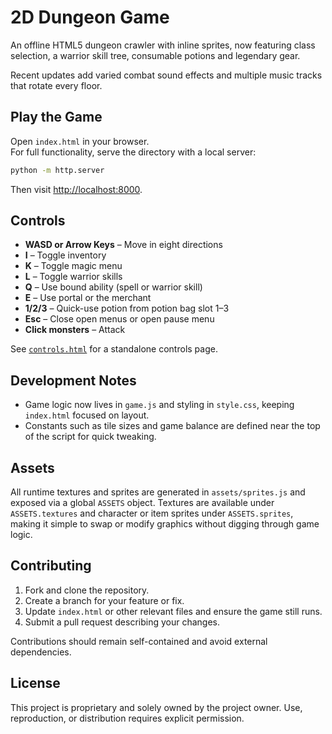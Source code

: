 # 2D Dungeon Game

An offline HTML5 dungeon crawler with inline sprites, now featuring class selection, a warrior skill tree, consumable potions and legendary gear.

Recent updates add varied combat sound effects and multiple music tracks that rotate every floor.

## Play the Game
Open `index.html` in your browser.  
For full functionality, serve the directory with a local server:

```bash
python -m http.server
```

Then visit [http://localhost:8000](http://localhost:8000).

## Controls
- **WASD or Arrow Keys** – Move in eight directions
- **I** – Toggle inventory
- **K** – Toggle magic menu
- **L** – Toggle warrior skills
- **Q** – Use bound ability (spell or warrior skill)
- **E** – Use portal or the merchant
- **1/2/3** – Quick-use potion from potion bag slot 1–3
- **Esc** – Close open menus or open pause menu
- **Click monsters** – Attack

See [`controls.html`](controls.html) for a standalone controls page.

## Development Notes
 - Game logic now lives in `game.js` and styling in `style.css`, keeping `index.html` focused on layout.
 - Constants such as tile sizes and game balance are defined near the top of the script for quick tweaking.

## Assets
All runtime textures and sprites are generated in `assets/sprites.js` and exposed via a global `ASSETS` object.  Textures are
available under `ASSETS.textures` and character or item sprites under `ASSETS.sprites`, making it simple to swap or modify
graphics without digging through game logic.

## Contributing
1. Fork and clone the repository.
2. Create a branch for your feature or fix.
3. Update `index.html` or other relevant files and ensure the game still runs.
4. Submit a pull request describing your changes.

Contributions should remain self-contained and avoid external dependencies.


## License
This project is proprietary and solely owned by the project owner. Use, reproduction, or distribution requires explicit permission.